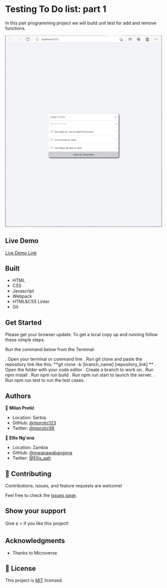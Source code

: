 # Testing To Do list: part 1

In this pair programming project we will build unit test for add and remove functions.

![screenshot](todolist.JPG)

 

## Live Demo

[Live Demo Link](https://mprotic123.github.io/to-do-list/src)
 
## Built 
- HTML
- CSS
- Javascript
- Webpack 
- HTML&CSS Linter
- Git

## Get Started

Please get your browser update.
To get a local copy up and running follow these simple steps.

Run the command below from the Terminal:

.  Open your terminal or command line
.  Run git clone and paste the repository link like this: **git clone -b [branch_name] [repository_link] **
.  Open the folder with your code editor
.  Create a branch to work on
.  Run npm install
.  Run npm run build
.  Run npm run start to launch the server.
.  Run npm run test to run the test cases.


## Authors

👤 **Milan Protić**

- Location: Serbia
- GitHub: [@mprotic123](https://github.com/mprotic123)
- Twitter: [@mprotic98](https://twitter.com/mprotic98)

👤 **Ellis Ng'ona**

- Location: Zambia
- GitHub: [@mwanawabangona](https://github.com/mwanawabangona)
- Twitter: [@Ellis_aah](https://twitter.com/Ellis_aah)


## 🤝 Contributing

Contributions, issues, and feature requests are welcome!

Feel free to check the [issues page](https://github.com/mprotic123/to-do-list/issues).

## Show your support

Give a ⭐️ if you like this project!

## Acknowledgments

- Thanks to Microverse

## 📝 License

This project is [MIT](./MIT.md) licensed.
